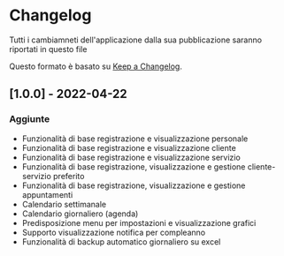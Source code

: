 # Changelog
Tutti i cambiamneti dell'applicazione dalla sua pubblicazione saranno riportati in questo file

Questo formato è basato su [Keep a Changelog](https://keepachangelog.com/en/1.0.0/).

## [1.0.0] - 2022-04-22
### Aggiunte
- Funzionalità di base registrazione e visualizzazione personale
- Funzionalità di base registrazione e visualizzazione cliente
- Funzionalità di base registrazione e visualizzazione servizio
- Funzionalità di base registrazione, visualizzazione e gestione cliente-servizio preferito
- Funzionalità di base registrazione, visualizzazione e gestione appuntamenti
- Calendario settimanale
- Calendario giornaliero (agenda)
- Predisposizione menu per impostazioni e visualizzazione grafici
- Supporto visualizzazione notifica per compleanno
- Funzionalità di backup automatico giornaliero su excel